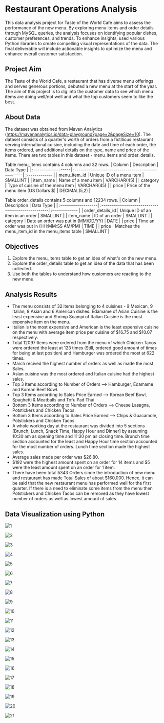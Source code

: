 # Restaurant Operations Analysis

This data analysis project for Taste of the World Cafe aims to assess the performance of the new menu. By exploring menu items and order details through MySQL queries, the analysis focuses on identifying popular dishes, customer preferences, and trends. To enhance insights, used various Python libraries to create compelling visual representations of the data. The final deliverable will include actionable insights to optimize the menu and enhance overall customer satisfaction.

## Project Aim

The Taste of the World Cafe, a restaurant that has diverse menu offerings and serves generous portions, debuted a new menu at the start of the year. The aim of this project is to dig into the customer data to see which menu items are doing well/not well and what the top customers seem to like the best.

## About Data

The dataset was obtained from Maven Analytics (https://mavenanalytics.io/data-playground?page=2&pageSize=10). The dataset consists of a quarter's worth of orders from a fictitious restaurant serving international cuisine, including the date and time of each order, the items ordered, and additional details on the type, name and price of the items. There are two tables in this dataset - menu_items and order_details. 

Table menu_items contains 4 columns and 32 rows.
| Column              | Description                                         | Data Type      |
| :-------------------| :---------------------------------------------------| :------------- |
| menu_item_id        | Unique ID of a menu item                            | SMALLINT       |
| item_name           | Name of a menu item                                 | VARCHAR(45)    |
| category            | Type of cuisine of the menu item                    | VARCHAR(45)    |
| price               | Price of the menu item (US Dollars $)               | DECIMAL(5,2)   |

Table order_details contains 5 columns and 12234 rows.
| Column              | Description                                         | Data Type      |
| :-------------------| :---------------------------------------------------| :------------- |
| order_details_id    | Unique ID of an item in an order                    | SMALLINT       |
| item_name           | ID of an order                                      | SMALLINT       |
| category            | Date an order was put in (MM/DD/YY)                 | DATE           |
| price               | Time an order was put in (HH:MM:SS AM/PM)           | TIME           |
| price               | Matches the menu_item_id in the menu_items table    | SMALLINT       |

## Objectives

1. Explore the menu_items table to get an idea of what's on the new menu.
2. Explore the order_details table to get an idea of the data that has been collected.
3. Use both the tables to understand how customers are reacting to the new menu.

## Analysis Results

- The menu consists of 32 items belonging to 4 cuisines - 9 Mexican, 9 Italian, 8 Asian and 6 American dishes. Edamame of Asian Cuisine is the least expensive and Shrimp Scampi of Italian Cuisine is the most expensive item on the menu.
- Italian is the most expensive and American is the least expensive cuisine on the menu with average item price per cuisine of $16.75 and $10.07 respectively.
- Total 12097 Items were ordered from the menu of which Chicken Tacos were ordered the least at 123 times (Still, ordered good amount of times for being at last position) and Hamburger was ordered the most at 622 times.
- March recived the highest number of orders as well as made the most Sales.
- Asian cuisine was the most ordered and Italian cuisine had the highest sales.
- Top 3 Items according to Number of Orders --> Hamburger, Edamame and Korean Beef Bowl.
- Top 3 Items according to Sales Price Earned --> Korean Beef Bowl, Spaghetti & Meatballs and Tofu Pad Thai.
- Bottom 3 Items according to Number of Orders --> Cheese Lasagna, Potstickers and Chicken Tacos.
- Bottom 3 Items according to Sales Price Earned --> Chips & Guacamole, Potstickers and Chicken Tacos.
- A whole working day at the restaurant was divided into 5 sections [Brunch, Lunch, Snack Time, Happy Hour and Dinner] by assuming 10:30 am as opening time and 11:30 pm as closing time. Brunch time section accounted for the least and Happy Hour time section accounted for the most number of orders. Lunch time section made the highest sales.
- Average sales made per order was $26.80.
- $192 were the highest amount spent on an order for 14 items and $5 were the least amount spent on an order for 1 item.
- There have been total 5343 Orders since the introduction of new menu and restaurant has made Total Sales of about $160,000. Hence, it can be said that the new restaurant menu has performed well for the first quarter. If there is a need to eliminate some items from the menu then Potstickers and Chicken Tacos can be removed as they have lowest number of orders as well as lowest amount of sales.

## Data Visualization using Python

![1](https://github.com/user-attachments/assets/d43be6be-94fe-4161-a014-76a477acf358)

![2](https://github.com/user-attachments/assets/d2fd1134-0e81-4c44-9bef-485416c1abad)

![3](https://github.com/user-attachments/assets/8f882d4f-e29a-4b88-8d20-7b75f6f3ca97)

![4](https://github.com/user-attachments/assets/d4be4d3e-f9b7-42b7-b5bb-e77e7f293de2)

![5](https://github.com/user-attachments/assets/e8661aa6-dc72-471a-9255-f44d25b15954)

![6](https://github.com/user-attachments/assets/fa11d25a-bac4-45ee-8c6e-0f569fcab805)

![7](https://github.com/user-attachments/assets/d69d2b0b-40a2-4e5d-b9e4-c4d75ec4ae94)

![8](https://github.com/user-attachments/assets/1901c5a0-0d3a-42ba-bfda-bcc863139375)

![9](https://github.com/user-attachments/assets/ac3e5c6e-ff31-4036-8638-7372e05c7de3)

![10](https://github.com/user-attachments/assets/c66e5e15-dc63-4f9a-838d-02449152a4c4)

![11](https://github.com/user-attachments/assets/942e88d1-f1d8-4642-8a3e-f71c72383acd)

![12](https://github.com/user-attachments/assets/02388c7b-7bbc-4bf3-a472-decae75f7f55)

![13](https://github.com/user-attachments/assets/22389403-9cea-4329-ba4f-d92071b76101)

![14](https://github.com/user-attachments/assets/20744b9b-cc69-49fb-8755-f2a665acce01)

![15](https://github.com/user-attachments/assets/278a4452-9f91-454f-993f-d6618d448cc6)

![16](https://github.com/user-attachments/assets/543dff05-f398-4b72-8f4e-5c21d149fbe2)

![17](https://github.com/user-attachments/assets/e8889256-8eba-426c-baac-6ad832371b24)

![18](https://github.com/user-attachments/assets/781276da-7331-4b9d-ba88-d71ab8cfd77b)

![19](https://github.com/user-attachments/assets/7ffef7bf-4617-49ba-bffe-053d9f7e05c0)

![20](https://github.com/user-attachments/assets/6445489d-adb0-4fae-9abf-96aeae4899c3)

![21](https://github.com/user-attachments/assets/7e117881-9d45-43e6-97b0-36b359e33f50)
